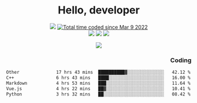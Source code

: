 # <div align='center' >Hello, developer</div>

<div align='center'>
  <a ><img src="https://img.shields.io/badge/dynamic/json?url=https%3A%2F%2Fapi.swo.moe%2Fstats%2Fgithub%2FFree-Aaron-Li&query=count&color=181717&label=GitHub&labelColor=282c34&logo=github&suffix=+follows&cacheSeconds=3600"></a>
  <a href="https://wakatime.com/@fe40087f-8eae-48dc-9950-ad0633db1591"><img src="https://wakatime.com/badge/user/fe40087f-8eae-48dc-9950-ad0633db1591.svg" alt="Total time coded since Mar 9 2022" /></a>
</div>
<div align='center'>
  <a><img src="https://img.shields.io/badge/Rookie-blue?style=plastic&logo=c&logoColor=blue&labelColor=F5B7DB"></a>
  <a><img src="https://img.shields.io/badge/Rookie-blue?style=plastic&logo=c%2B%2B&logoColor=blue&labelColor=F5B7DB"></a> 
  <a><img src="https://img.shields.io/badge/Rookie-blue?style=plastic&logo=python&logoColor=blue&labelColor=F5B7DB"></a> 
</div>

<p align="center">
  <img src="https://readme-typing-svg.demolab.com/?lines=你好!+开发者;Hello!+ developer&font=Fira%20Code&center=true&width=380&height=50&duration=4000&pause=1000">
</p>


<div align='right'>
  <h3>Coding</h3>
</div>

<!--START_SECTION:waka-->

```txt
Other              17 hrs 43 mins  ██████████▓░░░░░░░░░░░░░░   42.12 %
C++                6 hrs 43 mins   ████░░░░░░░░░░░░░░░░░░░░░   16.00 %
Markdown           4 hrs 53 mins   ███░░░░░░░░░░░░░░░░░░░░░░   11.64 %
Vue.js             4 hrs 22 mins   ██▓░░░░░░░░░░░░░░░░░░░░░░   10.41 %
Python             3 hrs 32 mins   ██░░░░░░░░░░░░░░░░░░░░░░░   08.42 %
```

<!--END_SECTION:waka-->




